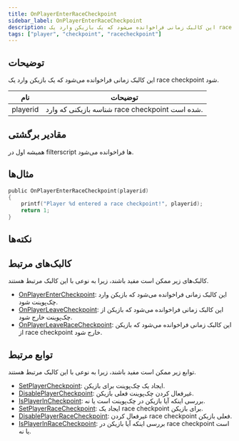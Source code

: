 ```yaml
---
title: OnPlayerEnterRaceCheckpoint
sidebar_label: OnPlayerEnterRaceCheckpoint
description: این کالبک زمانی فراخوانده می‌شود که یک بازیکن وارد یک race checkpoint شود.
tags: ["player", "checkpoint", "racecheckpoint"]
---
```


## توضیحات

این کالبک زمانی فراخوانده می‌شود که یک بازیکن وارد یک race checkpoint شود.

| نام      | توضیحات                                           |
| -------- | ----------------------------------------------------- |
| playerid | شناسه بازیکنی که وارد race checkpoint شده است.     |

## مقادیر برگشتی

همیشه اول در filterscript ها فراخوانده می‌شود.

## مثال‌ها

```c
public OnPlayerEnterRaceCheckpoint(playerid)
{
    printf("Player %d entered a race checkpoint!", playerid);
    return 1;
}
```

## نکته‌ها

<TipNPCCallbacks />

## کالبک‌های مرتبط

کالبک‌های زیر ممکن است مفید باشند، زیرا به نوعی با این کالبک مرتبط هستند.

- [OnPlayerEnterCheckpoint](OnPlayerEnterCheckpoint): این کالبک زمانی فراخوانده می‌شود که بازیکن وارد چک‌پوینت شود.
- [OnPlayerLeaveCheckpoint](OnPlayerLeaveCheckpoint): این کالبک زمانی فراخوانده می‌شود که بازیکن از چک‌پوینت خارج شود.
- [OnPlayerLeaveRaceCheckpoint](OnPlayerLeaveRaceCheckpoint): این کالبک زمانی فراخوانده می‌شود که بازیکن از race checkpoint خارج شود.

## توابع مرتبط

توابع زیر ممکن است مفید باشند، زیرا به نوعی با این کالبک مرتبط هستند.

- [SetPlayerCheckpoint](../functions/SetPlayerCheckpoint): ایجاد یک چک‌پوینت برای بازیکن.
- [DisablePlayerCheckpoint](../functions/DisablePlayerCheckpoint): غیرفعال کردن چک‌پوینت فعلی بازیکن.
- [IsPlayerInCheckpoint](../functions/IsPlayerInCheckpoint): بررسی اینکه آیا بازیکن در چک‌پوینت است یا نه.
- [SetPlayerRaceCheckpoint](../functions/SetPlayerRaceCheckpoint): ایجاد یک race checkpoint برای بازیکن.
- [DisablePlayerRaceCheckpoint](../functions/DisablePlayerRaceCheckpoint): غیرفعال کردن race checkpoint فعلی بازیکن.
- [IsPlayerInRaceCheckpoint](../functions/IsPlayerInRaceCheckpoint): بررسی اینکه آیا بازیکن در race checkpoint است یا نه.